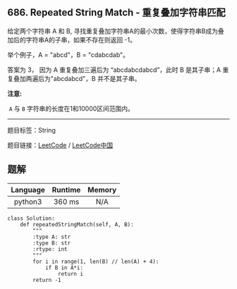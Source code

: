 ## 686. Repeated String Match - 重复叠加字符串匹配

<!--If you want to use the English description, use `question.content` instead-->

<p>给定两个字符串 A 和 B, 寻找重复叠加字符串A的最小次数，使得字符串B成为叠加后的字符串A的子串，如果不存在则返回 -1。</p>

<p>举个例子，A = &quot;abcd&quot;，B = &quot;cdabcdab&quot;。</p>

<p>答案为 3，&nbsp;因为 A 重复叠加三遍后为&nbsp;&ldquo;abcdabcdabcd&rdquo;，此时 B 是其子串；A 重复叠加两遍后为&quot;abcdabcd&quot;，B 并不是其子串。</p>

<p><strong>注意:</strong></p>

<p>&nbsp;<code>A</code>&nbsp;与&nbsp;<code>B</code>&nbsp;字符串的长度在1和10000区间范围内。</p>



-----

题目标签：String

题目链接：[LeetCode](https://leetcode.com/problems/repeated-string-match/description/)  /  [LeetCode中国](https://leetcode-cn.com/problems/repeated-string-match/description/)

## 题解



| Language | Runtime | Memory |
|:---:|:---:|:---:|
| python3  | 360  ms | N/A |

```python3
class Solution:
    def repeatedStringMatch(self, A, B):
        """
        :type A: str
        :type B: str
        :rtype: int
        """
        for i in range(1, len(B) // len(A) + 4):
            if B in A*i:
                return i
        return -1
```
